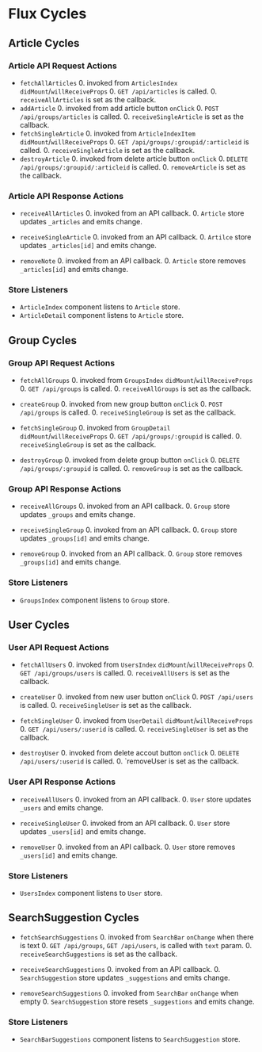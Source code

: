 # Flux Cycles
## Article Cycles
### Article API Request Actions
* `fetchAllArticles`
  0. invoked from `ArticlesIndex` `didMount`/`willReceiveProps`
  0. `GET /api/articles` is called.
  0. `receiveAllArticles` is set as the callback.
* `addArticle`
  0. invoked from add article button `onClick`
  0. `POST /api/groups/articles` is called.
  0. `receiveSingleArticle` is set as the callback.
* `fetchSingleArticle`
  0. invoked from `ArticleIndexItem` `didMount`/`willReceiveProps`
  0. `GET /api/groups/:groupid/:articleid` is called.
  0. `receiveSingleArticle` is set as the callback.
* `destroyArticle`
  0. invoked from delete article button `onClick`
  0. `DELETE /api/groups/:groupid/:articleid` is called.
  0. `removeArticle` is set as the callback.

### Article API Response Actions

* `receiveAllArticles`
  0. invoked from an API callback.
  0. `Article` store updates `_articles` and emits change.

* `receiveSingleArticle`
  0. invoked from an API callback.
  0. `Artilce` store updates `_articles[id]` and emits change.

* `removeNote`
  0. invoked from an API callback.
  0. `Article` store removes `_articles[id]` and emits change.

### Store Listeners

* `ArticleIndex` component listens to `Article` store.
* `ArticleDetail` component listens to `Article` store.

## Group Cycles

### Group API Request Actions

* `fetchAllGroups`
  0. invoked from `GroupsIndex` `didMount`/`willReceiveProps`
  0. `GET /api/groups` is called.
  0. `receiveAllGroups` is set as the callback.

* `createGroup`
  0. invoked from new group button `onClick`
  0. `POST /api/groups` is called.
  0. `receiveSingleGroup` is set as the callback.

* `fetchSingleGroup`
  0. invoked from `GroupDetail` `didMount`/`willReceiveProps`
  0. `GET /api/groups/:groupid` is called.
  0. `receiveSingleGroup` is set as the callback.

* `destroyGroup`
  0. invoked from delete group button `onClick`
  0. `DELETE /api/groups/:groupid` is called.
  0. `removeGroup` is set as the callback.

### Group API Response Actions

* `receiveAllGroups`
  0. invoked from an API callback.
  0. `Group` store updates `_groups` and emits change.

* `receiveSingleGroup`
  0. invoked from an API callback.
  0. `Group` store updates `_groups[id]` and emits change.

* `removeGroup`
  0. invoked from an API callback.
  0. `Group` store removes `_groups[id]` and emits change.

### Store Listeners

* `GroupsIndex` component listens to `Group` store.

## User Cycles

### User API Request Actions

* `fetchAllUsers`
  0. invoked from `UsersIndex` `didMount`/`willReceiveProps`
  0. `GET /api/groups/users` is called.
  0. `receiveAllUsers` is set as the callback.

* `createUser`
  0. invoked from new user button `onClick`
  0. `POST /api/users` is called.
  0. `receiveSingleUser` is set as the callback.

* `fetchSingleUser`
  0. invoked from `UserDetail` `didMount`/`willReceiveProps`
  0. `GET /api/users/:userid` is called.
  0. `receiveSingleUser` is set as the callback.

* `destroyUser`
  0. invoked from delete accout button `onClick`
  0. `DELETE /api/users/:userid` is called.
  0. `removeUser is set as the callback.

### User API Response Actions

* `receiveAllUsers`
  0. invoked from an API callback.
  0. `User` store updates `_users` and emits change.

* `receiveSingleUser`
  0. invoked from an API callback.
  0. `User` store updates `_users[id]` and emits change.

* `removeUser`
  0. invoked from an API callback.
  0. `User` store removes `_users[id]` and emits change.

### Store Listeners

* `UsersIndex` component listens to `User` store.

## SearchSuggestion Cycles

* `fetchSearchSuggestions`
  0. invoked from `SearchBar` `onChange` when there is text
  0. `GET /api/groups`, `GET /api/users`, is called with `text` param.
  0. `receiveSearchSuggestions` is set as the callback.

* `receiveSearchSuggestions`
  0. invoked from an API callback.
  0. `SearchSuggestion` store updates `_suggestions` and emits change.

* `removeSearchSuggestions`
  0. invoked from `SearchBar` `onChange` when empty
  0. `SearchSuggestion` store resets `_suggestions` and emits change.

### Store Listeners

* `SearchBarSuggestions` component listens to `SearchSuggestion` store.
